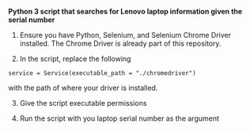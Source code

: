 **Python 3 script that searches for Lenovo laptop information given the serial number**

1) Ensure you have Python, Selenium, and Selenium Chrome Driver installed. The Chrome Driver is already part of this repository.

2) In the script, replace the following 
```
service = Service(executable_path = "./chromedriver") 
```
with the path of where your driver is installed.

3) Give the script executable permissions

4) Run the script with you laptop serial number as the argument
